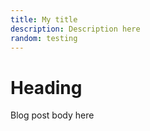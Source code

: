 ```yaml
---
title: My title
description: Description here
random: testing
---
```


# Heading

Blog post body here